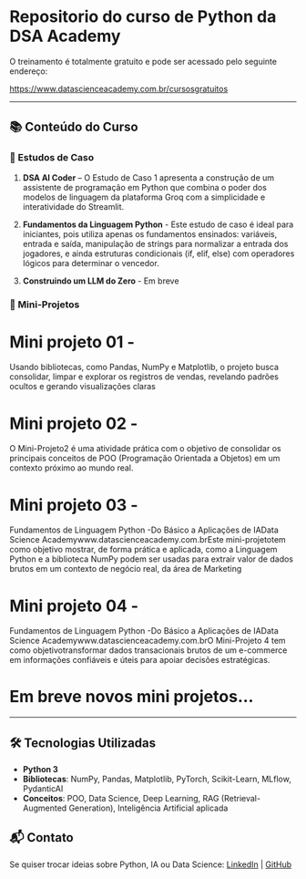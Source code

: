 # Repositorio do curso de Python da DSA Academy

O treinamento é totalmente gratuito e pode ser acessado pelo seguinte endereço:

https://www.datascienceacademy.com.br/cursosgratuitos

-----

## 📚 Conteúdo do Curso

### 🔹 Estudos de Caso
1. **DSA AI Coder** – O Estudo de Caso 1 apresenta a construção de um assistente de programação em Python que  combina  o  poder  dos  modelos  de  linguagem  da  plataforma  Groq  com  a  simplicidade  e interatividade  do  Streamlit. 
   
2. **Fundamentos da Linguagem Python** - Este estudo de caso é ideal para iniciantes, pois utiliza apenas os fundamentos ensinados: variáveis,  entrada  e  saída,  manipulação  de  strings  para  normalizar  a  entrada  dos  jogadores,  e ainda estruturas condicionais (if, elif, else) com operadores lógicos para determinar o vencedor.

3. **Construindo um LLM do Zero**  - Em breve  

### 🔹 Mini-Projetos
# Mini projeto 01 -
 Usando bibliotecas, como Pandas, NumPy e Matplotlib, o projeto busca consolidar, limpar e explorar os registros de vendas, revelando padrões ocultos e gerando visualizações claras 

# Mini projeto 02 -
O  Mini-Projeto2  é  uma  atividade  prática  com  o  objetivo  de  consolidar  os  principais conceitos de POO (Programação Orientada a Objetos) em um contexto próximo ao mundo real. 

# Mini projeto 03 -
Fundamentos de Linguagem Python -Do Básico a Aplicações de IAData Science Academywww.datascienceacademy.com.brEste  mini-projetotem  como  objetivo  mostrar,  de  forma  prática  e  aplicada,  como  a Linguagem Python e a biblioteca NumPy podem ser usadas para extrair valor de dados brutos em um contexto de negócio real, da área de Marketing

# Mini projeto 04 -
Fundamentos de Linguagem Python -Do Básico a Aplicações de IAData Science Academywww.datascienceacademy.com.brO  Mini-Projeto  4  tem  como  objetivotransformar  dados  transacionais  brutos  de  um  e-commerce em informações confiáveis e úteis para apoiar decisões estratégicas.

# Em breve novos mini projetos...



---

## 🛠️ Tecnologias Utilizadas
- **Python 3**
- **Bibliotecas**: NumPy, Pandas, Matplotlib, PyTorch, Scikit-Learn, MLflow, PydanticAI  
- **Conceitos**: POO, Data Science, Deep Learning, RAG (Retrieval-Augmented Generation), Inteligência Artificial aplicada  



## 📬 Contato

Se quiser trocar ideias sobre Python, IA ou Data Science:
[LinkedIn](https://www.linkedin.com/in/lgpsouza) | [GitHub](https://github.com/lgpsouza)




